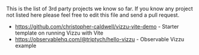 This is the list of 3rd party projects we know so far. 
If you know any project not listed here please feel free to edit this file and
send a pull request.

* https://github.com/christopher-caldwell/vizzu-vite-demo - Starter template on running Vizzu with Vite
* https://observablehq.com/@triptych/hello-vizzu - Observable Vizzu example

